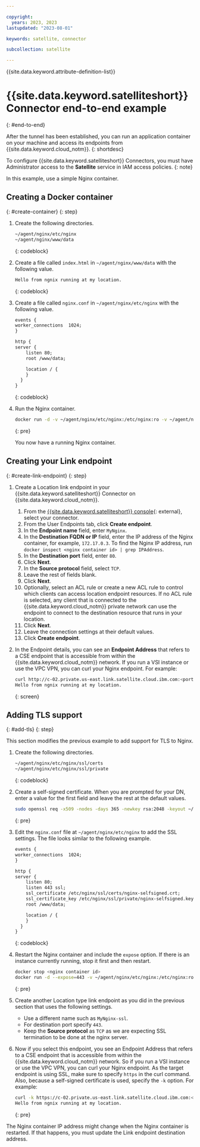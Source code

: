 ```yaml
---

copyright:
  years: 2023, 2023
lastupdated: "2023-08-01"

keywords: satellite, connector

subcollection: satellite

---
```


{{site.data.keyword.attribute-definition-list}}

# {{site.data.keyword.satelliteshort}} Connector end-to-end example
{: #end-to-end}

After the tunnel has been established, you can run an application container on your machine and access its endpoints from {{site.data.keyword.cloud_notm}}.
{: shortdesc}
  
To configure {{site.data.keyword.satelliteshort}} Connectors, you must have Administrator access to the **Satellite** service in IAM access policies.
{: note}

In this example, use a simple Nginx container.

## Creating a Docker container
{: #create-container}
{: step}
  
1. Create the following directories.  
    ```txt  
    ~/agent/nginx/etc/nginx
    ~/agent/nginx/www/data
    ```
    {: codeblock} 
  
1. Create a file called `index.html` in `~/agent/nginx/www/data` with the following value.
    ```txt
    Hello from ngnix running at my location.
    ```
    {: codeblock}  
  
1. Create a file called `nginx.conf` in `~/agent/nginx/etc/nginx` with the following value.  
    ```txt
    events {
    worker_connections  1024;
    }

    http {
    server {
        listen 80;
        root /www/data;

        location / {
        }
      }
    }
    ```
    {: codeblock}
  
1. Run the Nginx container.
    ```sh  
    docker run -d -v ~/agent/nginx/etc/nginx:/etc/nginx:ro -v ~/agent/nginx/www/data:/www/data:ro nginx
    ```
    {: pre} 

    You now have a running Nginx container.
  
## Creating your Link endpoint
{: #create-link-endpoint}
{: step}

1. Create a Location link endpoint in your {{site.data.keyword.satelliteshort}} Connector on {{site.data.keyword.cloud_notm}}.
    1. From the [{{site.data.keyword.satelliteshort}} console](https://cloud.ibm.com/satellite/connectors){: external}, select your connector.
    1. From the User Endpoints tab, click **Create endpoint**.
    1. In the **Endpoint name** field, enter `MyNginx`.
    1. In the **Destination FQDN or IP** field, enter the IP address of the Nginx container, for example, `172.17.0.3`. To find the Nginx IP address, run `docker inspect <nginx container id> | grep IPAddress`. 
    1. In the **Destination port** field, enter `80`.
    1. Click **Next**.
    1. In the **Source protocol** field, select `TCP`.
    1. Leave the rest of fields blank.
    1. Click **Next**.
    1. Optionally, select an ACL rule or create a new ACL rule to control which clients can access location endpoint resources. If no ACL rule is selected, any client that is connected to the {{site.data.keyword.cloud_notm}} private network can use the endpoint to connect to the destination resource that runs in your location.
    1. Click **Next**.
    1. Leave the connection settings at their default values.
    1. Click **Create endpoint**.

1. In the Endpoint details, you can see an **Endpoint Address** that refers to a CSE endpoint that is accessible from within the {{site.data.keyword.cloud_notm}} network. If you run a VSI instance or use the VPC VPN, you can curl your Nginx endpoint. For example:
    ```sh
    curl http://c-02.private.us-east.link.satellite.cloud.ibm.com:<port>
    Hello from ngnix running at my location.
    ``` 
    {: screen}

## Adding TLS support
{: #add-tls}
{: step}

This section modifies the previous example to add support for TLS to Nginx.

1. Create the following directories.  
    ```txt  
    ~/agent/nginx/etc/nginx/ssl/certs
    ~/agent/nginx/etc/nginx/ssl/private
    ```
    {: codeblock}

1. Create a self-signed certificate. When you are prompted for your DN, enter a value for the first field and leave the rest at the default values.
    ```sh
    sudo openssl req -x509 -nodes -days 365 -newkey rsa:2048 -keyout ~/agent/nginx/etc/nginx/ssl/private/nginx-selfsigned.key -out ~/agent/nginx/etc/nginx/ssl/certs/nginx-selfsigned.crt
    ```
    {: pre}

1. Edit the `nginx.conf` file at `~/agent/nginx/etc/nginx` to add the SSL settings. The file looks similar to the following example.
    ```txt
    events {
    worker_connections  1024;
    }

    http {
    server {
        listen 80;
        listen 443 ssl;
        ssl_certificate /etc/nginx/ssl/certs/nginx-selfsigned.crt;
        ssl_certificate_key /etc/nginx/ssl/private/nginx-selfsigned.key;
        root /www/data;

        location / {
        }
      }
    }
    ```
    {: codeblock}  

1. Restart the Nginx container and include the `expose` option.  If there is an instance currently running, stop it first and then restart.
    ```sh
    docker stop <nginx container id> 
    docker run -d --expose=443 -v ~/agent/nginx/etc/nginx:/etc/nginx:ro -v ~/agent/nginx/www/data:/www/data:ro nginx
    ```
    {: pre}

1. Create another Location type link endpoint as you did in the previous section that uses the following settings. 
    - Use a different name such as `MyNginx-ssl`.
    - For destination port specify `443`.
    - Keep the **Source protocol** as `TCP` as we are expecting SSL termination to be done at the nginx server.

1. Now if you select this endpoint, you see an Endpoint Address that refers to a CSE endpoint that is accessible from within the {{site.data.keyword.cloud_notm}} network. So if you run a VSI instance or use the VPC VPN, you can curl your Nginx endpoint. As  the target endpoint is using SSL, make sure to specify `https` in the curl command. Also, because a self-signed certificate is used, specify the `-k` option. For example:
    ```sh
    curl -k https://c-02.private.us-east.link.satellite.cloud.ibm.com:<port>
    Hello from ngnix running at my location.
    ```
    {: pre}

The Nginx container IP address might change when the Nginx container is restarted. If that happens, you must update the Link endpoint destination address. 

  

